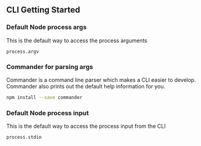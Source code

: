 ## CLI Getting Started

### Default Node process args

This is the default way to access the process arguments
```
process.argv
```

### Commander for parsing args
Commander is a command line parser which makes a CLI easier to develop. Commander also prints out the default help information for you.

``` sh
npm install --save commander
```

### Default Node process input

This is the default way to access the process input from the CLI
```
process.stdin
```

